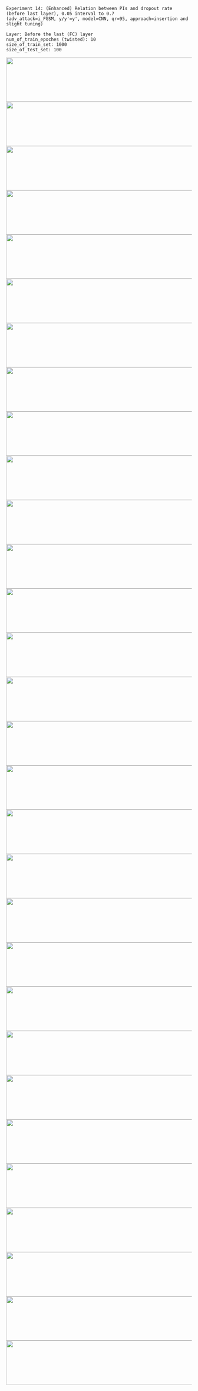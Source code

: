 
    Experiment 14: (Enhanced) Relation between PIs and dropout rate (before last layer), 0.05 interval to 0.7   
    (adv_attack=i_FGSM, y/y'=y', model=CNN, qr=95, approach=insertion and slight tuning)
  
    Layer: Before the last (FC) layer 
    num_of_train_epoches (twisted): 10
    size_of_train_set: 1000
    size_of_test_set: 100

<img src="../Images/Exp14/1/exp_14_1_0.png" width="720" height="120"/>
<img src="../Images/Exp14/2/exp_14_2_0.png" width="720" height="120"/>

<img src="../Images/Exp14/1/exp_14_1_5.png" width="720" height="120"/>
<img src="../Images/Exp14/2/exp_14_2_5.png" width="720" height="120"/>

<img src="../Images/Exp14/1/exp_14_1_10.png" width="720" height="120"/>
<img src="../Images/Exp14/2/exp_14_2_10.png" width="720" height="120"/>

<img src="../Images/Exp14/1/exp_14_1_15.png" width="720" height="120"/>
<img src="../Images/Exp14/2/exp_14_2_15.png" width="720" height="120"/>

<img src="../Images/Exp14/1/exp_14_1_20.png" width="720" height="120"/>
<img src="../Images/Exp14/2/exp_14_2_20.png" width="720" height="120"/>

<img src="../Images/Exp14/1/exp_14_1_25.png" width="720" height="120"/>
<img src="../Images/Exp14/2/exp_14_2_25.png" width="720" height="120"/>

<img src="../Images/Exp14/1/exp_14_1_30.png" width="720" height="120"/>
<img src="../Images/Exp14/2/exp_14_2_30.png" width="720" height="120"/>

<img src="../Images/Exp14/1/exp_14_1_35.png" width="720" height="120"/>
<img src="../Images/Exp14/2/exp_14_2_35.png" width="720" height="120"/>

<img src="../Images/Exp14/1/exp_14_1_40.png" width="720" height="120"/>
<img src="../Images/Exp14/2/exp_14_2_40.png" width="720" height="120"/>

<img src="../Images/Exp14/1/exp_14_1_45.png" width="720" height="120"/>
<img src="../Images/Exp14/2/exp_14_2_45.png" width="720" height="120"/>

<img src="../Images/Exp14/1/exp_14_1_50.png" width="720" height="120"/>
<img src="../Images/Exp14/2/exp_14_2_50.png" width="720" height="120"/>

<img src="../Images/Exp14/1/exp_14_1_55.png" width="720" height="120"/>
<img src="../Images/Exp14/2/exp_14_2_55.png" width="720" height="120"/>

<img src="../Images/Exp14/1/exp_14_1_60.png" width="720" height="120"/>
<img src="../Images/Exp14/2/exp_14_2_60.png" width="720" height="120"/>

<img src="../Images/Exp14/1/exp_14_1_65.png" width="720" height="120"/>
<img src="../Images/Exp14/2/exp_14_2_65.png" width="720" height="120"/>

<img src="../Images/Exp14/1/exp_14_1_70.png" width="720" height="120"/>
<img src="../Images/Exp14/2/exp_14_2_70.png" width="720" height="120"/>
   
